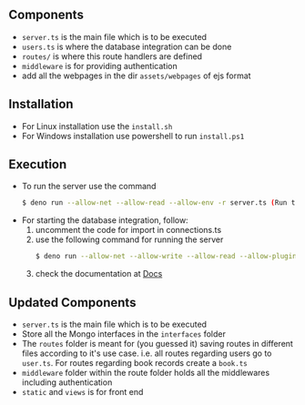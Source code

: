 

## Components
- `server.ts` is the main file which is to be executed
- `users.ts` is where the database integration can be done
- `routes/` is where this route handlers are defined
- `middleware` is for providing authentication
- add all the webpages in the dir `assets/webpages` of ejs format

## Installation
- For Linux installation use the `install.sh`
- For Windows installation use powershell to run `install.ps1`

## Execution
- To run the server use the command
	```bash
	$ deno run --allow-net --allow-read --allow-env -r server.ts (Run the run.sh bash file after giving it +x permissions)
	```
- For starting the database integration, follow:
	1. uncomment the code for import in connections.ts
	2. use the following command for running the server
		```bash
		$ deno run --allow-net --allow-write --allow-read --allow-plugin --allow-env --unstable server.ts
	3. check the documentation at [Docs](https://deno.land/x/mongo@v0.13.0)

## Updated Components
- `server.ts` is the main file which is to be executed
- Store all the Mongo interfaces in the `interfaces` folder
- The `routes` folder is meant for (you guessed it) saving routes in different files according to it's use case. 
  i.e. all routes regarding users go to `user.ts`. For routes regarding book records create a `book.ts`
- `middleware` folder within the route folder holds all the middlewares including authentication
- `static` and `views` is for front end 